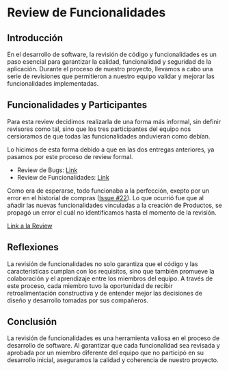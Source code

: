 # Review de Funcionalidades

## Introducción

En el desarrollo de software, la revisión de código y funcionalidades es un paso esencial para garantizar la calidad, funcionalidad y seguridad de la aplicación. Durante el proceso de nuestro proyecto, llevamos a cabo una serie de revisiones que permitieron a nuestro equipo validar y mejorar las funcionalidades implementadas.

## Funcionalidades y Participantes

Para esta review decidimos realizarla de una forma más informal, sin definir revisores como tal, sino que los tres participantes del equipo nos cersioramos de que todas las funcionalidades anduvieran como debían.

Lo hicimos de esta forma debido a que en las dos entregas anteriores, ya pasamos por este proceso de review formal.
* Review de Bugs: [Link](https://github.com/IngSoft-ISA2-2023-2/obligatorio-mazziotti-macedo-torres/blob/main/Entrega%202/Documentaci%C3%B3n/Revisi%C3%B3n%20de%20Bugs.md)
* Review de Funcionalidades: [Link](https://github.com/IngSoft-ISA2-2023-2/obligatorio-mazziotti-macedo-torres/blob/main/Entrega%203/Documentaci%C3%B3n/Review%20de%20Funcionalidades.md)

Como era de esperarse, todo funcionaba a la perfección, exepto por un error en el historial de compras ([Issue #22](https://github.com/IngSoft-ISA2-2023-2/obligatorio-mazziotti-macedo-torres/issues/21)). Lo que ocurrió fue que al añadir las nuevas funcionalidades vinculadas a la creación de Productos, se propagó un error el cuál no identificamos hasta el momento de la revisión.

[Link a la Review](https://fi365-my.sharepoint.com/:v:/g/personal/fm251662_fi365_ort_edu_uy/ERjAmWiU3jBKntYeTyJqMdoB5OzCDulpu6x4ji0wBfn4ng?nav=eyJyZWZlcnJhbEluZm8iOnsicmVmZXJyYWxBcHAiOiJTdHJlYW1XZWJBcHAiLCJyZWZlcnJhbFZpZXciOiJTaGFyZURpYWxvZyIsInJlZmVycmFsQXBwUGxhdGZvcm0iOiJXZWIiLCJyZWZlcnJhbE1vZGUiOiJ2aWV3In19&e=DGakGv)

## Reflexiones

La revisión de funcionalidades no solo garantiza que el código y las características cumplan con los requisitos, sino que también promueve la colaboración y el aprendizaje entre los miembros del equipo. A través de este proceso, cada miembro tuvo la oportunidad de recibir retroalimentación constructiva y de entender mejor las decisiones de diseño y desarrollo tomadas por sus compañeros.

## Conclusión

La revisión de funcionalidades es una herramienta valiosa en el proceso de desarrollo de software. Al garantizar que cada funcionalidad sea revisada y aprobada por un miembro diferente del equipo que no participó en su desarrollo inicial, aseguramos la calidad y coherencia de nuestro proyecto.